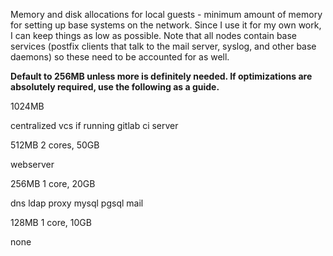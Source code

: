 Memory and disk allocations for local guests - minimum amount of memory for setting up
base systems on the network. Since I use it for my own work, I can keep things
as low as possible. Note that all nodes contain base services (postfix clients
that talk to the mail server, syslog, and other base daemons) so these need to
be accounted for as well.

**Default to 256MB unless more is definitely needed. If optimizations are
absolutely required, use the following as a guide.**

1024MB

centralized vcs if running gitlab
ci server

512MB 2 cores, 50GB

webserver

256MB 1 core, 20GB

dns
ldap
proxy
mysql
pgsql
mail

128MB 1 core, 10GB

none

